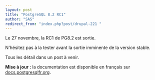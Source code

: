 ```yaml
---
layout: post
title: "PostgreSQL 8.2 RC1"
author: "SAS"
redirect_from: "index.php?post/drupal-221 "
---
```





<!--more-->


<p>Le 27 novembre, la RC1 de PG8.2 est sortie.</p>

<p>N'hésitez pas à la tester avant la sortie imminente de la version stable.</p>

<p>Tous les détail dans un post à venir.</p>

<p><strong>Mise à jour :</strong> la documentation est disponible en français sur <a href="http://docs.postgresqlfr.org/pgsql-8.2.0-fr/">docs.postgresqlfr.org</a>.</p>